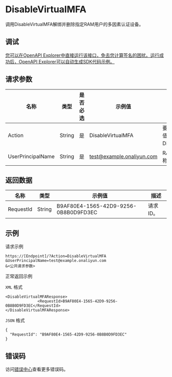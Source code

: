 # DisableVirtualMFA

调用DisableVirtualMFA解绑并删除指定RAM用户的多因素认证设备。

## 调试

[您可以在OpenAPI Explorer中直接运行该接口，免去您计算签名的困扰。运行成功后，OpenAPI Explorer可以自动生成SDK代码示例。](https://api.aliyun.com/#product=Ims&api=DisableVirtualMFA&type=RPC&version=2019-08-15)

## 请求参数

|名称|类型|是否必选|示例值|描述|
|--|--|----|---|--|
|Action|String|是|DisableVirtualMFA|要执行的操作。取值：DisableVirtualMFA。 |
|UserPrincipalName|String|是|test@example.onaliyun.com|RAM用户的登录名称。 |

## 返回数据

|名称|类型|示例值|描述|
|--|--|---|--|
|RequestId|String|B9AF80E4-1565-42D9-9256-0B8B0D9FD3EC|请求ID。 |

## 示例

请求示例

```
https://[Endpoint]/?Action=DisableVirtualMFA
&UserPrincipalName=test@example.onaliyun.com
&<公共请求参数>
```

正常返回示例

`XML` 格式

```
<DisableVirtualMFAResponse>
              <RequestId>B9AF80E4-1565-42D9-9256-0B8B0D9FD3EC</RequestId>
</DisableVirtualMFAResponse>
```

`JSON` 格式

```
{
  "RequestId": "B9AF80E4-1565-42D9-9256-0B8B0D9FD3EC"
}
```

## 错误码

访问[错误中心](https://error-center.alibabacloud.com/status/product/Ims)查看更多错误码。

